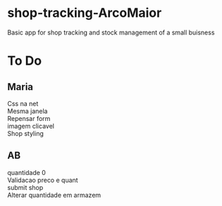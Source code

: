 # shop-tracking-ArcoMaior
Basic app for shop tracking and stock management of a small buisness

#  To Do

## Maria 

Css na net  
Mesma janela  
Repensar form  
imagem clicavel  
Shop styling  

## AB
quantidade 0  
Validacao preco e quant  
submit shop  
Alterar quantidade em armazem  
